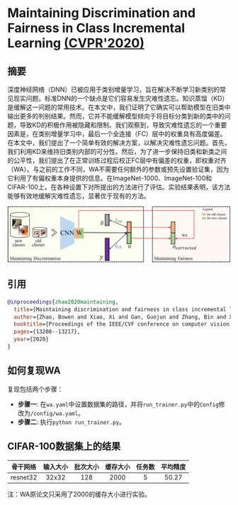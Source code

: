 # Maintaining Discrimination and Fairness in Class Incremental Learning [(CVPR'2020)](https://arxiv.org/abs/1911.07053)

## 摘要

深度神经网络（DNN）已被应用于类别增量学习，旨在解决不断学习新类别的常见现实问题。标准DNN的一个缺点是它们容易发生灾难性遗忘。知识蒸馏（KD）是缓解这一问题的常用技术。在本文中，我们证明了它确实可以帮助模型在旧类中输出更多的判别结果。然而，它并不能缓解模型倾向于将目标分类到新的类中的问题，导致KD的积极作用被隐藏和限制。我们观察到，导致灾难性遗忘的一个重要因素是，在类别增量学习中，最后一个全连接（FC）层中的权重具有高度偏差。在本文中，我们提出了一个简单有效的解决方案，以解决灾难性遗忘问题。首先，我们利用KD来维持旧类别内部的可分性。然后，为了进一步保持旧类和新类之间的公平性，我们提出了在正常训练过程后校正FC层中有偏差的权重，即权重对齐（WA）。与之前的工作不同，WA不需要任何额外的参数或预先设置验证集，因为它利用了有偏权重本身提供的信息。在ImageNet-1000、ImageNet-100和CIFAR-100上，在各种设置下对所提出的方法进行了评估。实验结果表明，该方法能够有效地缓解灾难性遗忘，显著优于现有的方法。

![WA](../../resources/imgs/wa.png)


## 引用

```bibtex
@inproceedings{zhao2020maintaining,
  title={Maintaining discrimination and fairness in class incremental learning},
  author={Zhao, Bowen and Xiao, Xi and Gan, Guojun and Zhang, Bin and Xia, Shu-Tao},
  booktitle={Proceedings of the IEEE/CVF conference on computer vision and pattern recognition (CVPR)},
  pages={13208--13217},
  year={2020}
}
```

## 如何复现WA

复现包括两个步骤：

- **步骤一**: 在`wa.yaml`中设置数据集的路径，并将`run_trainer.py`中的`Config`修改为`/config/wa.yaml`。
- **步骤二**: 执行`python run_trainer.py`。


## CIFAR-100数据集上的结果

| 骨干网络 | 输入大小 | 批次大小 | 缓存大小 | 任务数 | 平均精度 |
| :------: | :------: | :------: | :------: | :----: | :------: |
| resnet32 |  32x32   |   128    |   2000   |   5    |  50.27   |

注：WA原论文只采用了2000的缓存大小进行实验。
